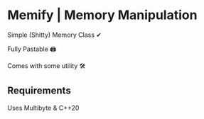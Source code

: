 # Memify | Memory Manipulation

Simple (Shitty) Memory Class ✔

Fully Pastable 🖨

Comes with some utility 🛠

## Requirements
Uses Multibyte & C++20
